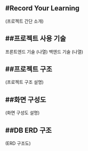 #Record Your Learning
---
(프로젝트 간단 소개)


##프로젝트 사용 기술
---
프론트엔드 기술
(나열)
백엔드 기술
(나열)


##프로젝트 구조
---
(프로젝트 구조 설명)


##화면 구성도
---
(화면 구성도 설명)


##DB ERD 구조
---
(ERD 구조도)
